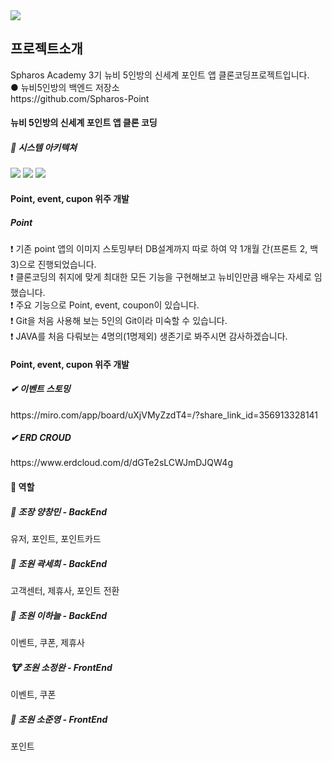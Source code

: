<img src="https://capsule-render.vercel.app/api?type=wave&color=auto&height=300&section=header&text=Newbie%fifive🐣&fontSize=90" />
<h2> 프로젝트소개 </h2>
Spharos Academy 3기 뉴비 5인방의 신세계 포인트 앱 클론코딩프로젝트입니다.
<br> ● 뉴비5인방의 백엔드 저장소
<br> https://github.com/Spharos-Point 

<h4> 뉴비 5인방의 신세계 포인트 앱 클론 코딩</h4>

<h5> 🐣 시스템 아키텍쳐</h5>
<img src="https://img.shields.io/badge/Github-000000?style=flat-square&logo=Git-hub&logoColor=white"/> <img src="https://img.shields.io/badge/SpingBoot-ABF200style=flat&logo=Git&logoColor=white"/>
<img src="https://img.shields.io/badge/JAVA-6E6E6E?style=flat-square&logo=Java&logoColor=white"/>

<h4> Point, event, cupon 위주 개발 </h4>
<h5> Point </h5>
    ❗ 기존 point 앱의 이미지 스토밍부터 DB설계까지 따로 하여 약 1개월 간(프론트 2, 백3)으로 진행되었습니다.
<br>❗ 클론코딩의 취지에 맞게 최대한 모든 기능을 구현해보고 뉴비인만큼 배우는 자세로 임했습니다.
<br>❗ 주요 기능으로 Point, event, coupon이 있습니다.
<br>❗ Git을 처음 사용해 보는 5인의 Git이라 미숙할 수 있습니다.
<br>❗ JAVA를 처음 다뤄보는 4명의(1명제외) 생존기로 봐주시면 감사하겠습니다.

<h4> Point, event, cupon 위주 개발 </h4>
<h5> ✔ 이벤트 스토밍 </h5>
https://miro.com/app/board/uXjVMyZzdT4=/?share_link_id=356913328141
<h5> ✔ ERD CROUD </h5>
https://www.erdcloud.com/d/dGTe2sLCWJmDJQW4g

<h4> 🐥 역할 </h4>
<h5> 🦒 조장 양창민 - BackEnd </h5>
        유저, 포인트, 포인트카드
<h5> 🐰 조원 곽세희 - BackEnd </h5>
        고객센터, 제휴사, 포인트 전환
<h5> 🐼 조원 이하늘 - BackEnd </h5>
        이벤트, 쿠폰, 제휴사
<h5> 🐮 조원 소정완 - FrontEnd </h5>
        이벤트, 쿠폰
<h5> 🦝 조원 소준영 - FrontEnd </h5>
        포인트


